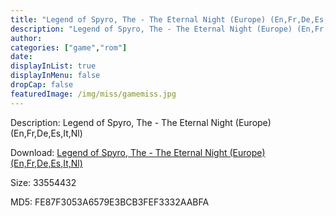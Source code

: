 ```yaml
---
title: "Legend of Spyro, The - The Eternal Night (Europe) (En,Fr,De,Es,It,Nl)"
description: "Legend of Spyro, The - The Eternal Night (Europe) (En,Fr,De,Es,It,Nl)"
author: 
categories: ["game","rom"]
date: 
displayInList: true
displayInMenu: false
dropCap: false
featuredImage: /img/miss/gamemiss.jpg
---
```


Description: Legend of Spyro, The - The Eternal Night (Europe) (En,Fr,De,Es,It,Nl)

Download: <a style="text-decoration:underline;" href="https://mega.nz/#!HfQkVQZC!1NIC1lOPpAPOdW3OQHlvPGAEzAVZHWTUk7OdCmQw2-A" target = "_blank" rel = "nofollow" > Legend of Spyro, The - The Eternal Night (Europe) (En,Fr,De,Es,It,Nl)</a>

Size: 33554432

MD5: FE87F3053A6579E3BCB3FEF3332AABFA

